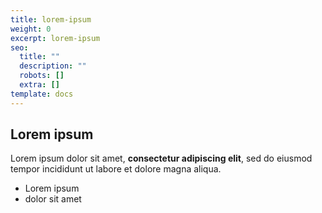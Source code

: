 ```yaml
---
title: lorem-ipsum
weight: 0
excerpt: lorem-ipsum
seo:
  title: ""
  description: ""
  robots: []
  extra: []
template: docs
---
```


## Lorem ipsum

Lorem ipsum dolor sit amet, **consectetur adipiscing elit**, sed do eiusmod tempor incididunt ut labore et dolore magna aliqua.

- Lorem ipsum
- dolor sit amet
